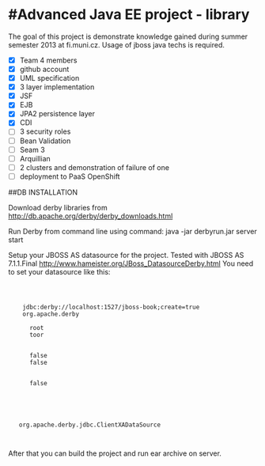 #Advanced Java EE project - library
==================================
The goal of this project is demonstrate knowledge gained during summer semester 2013 at fi.muni.cz. Usage of jboss java techs is required.

- [x] Team 4 members
- [x] github account
- [x] UML specification
- [x] 3 layer implementation
- [x] JSF
- [x] EJB
- [x] JPA2 persistence layer
- [x] CDI
- [ ] 3 security roles
- [ ] Bean Validation
- [ ] Seam 3
- [ ] Arquillian
- [ ] 2 clusters and demonstration of failure of one
- [ ] deployment to PaaS OpenShift

##DB INSTALLATION

Download derby libraries from http://db.apache.org/derby/derby_downloads.html

Run Derby from command line using command:
java -jar derbyrun.jar server start

Setup your JBOSS AS datasource for the project. Tested with JBOSS AS 7.1.1.Final
http://www.hameister.org/JBoss_DatasourceDerby.html
You need to set your datasource like this:

<code>
<datasources>
  <datasource jndi-name="java:/DerbyDS" pool-name="DerbyDS" enabled="true" use-ccm="false">
    <connection-url>jdbc:derby://localhost:1527/jboss-book;create=true</connection-url>
    <driver>org.apache.derby</driver>
    <security>
      <user-name>root</user-name>
      <password>toor</password>
    </security>
    <validation>
      <validate-on-match>false</validate-on-match>
      <background-validation>false</background-validation>
    </validation>
    <statement>
      <share-prepared-statements>false</share-prepared-statements>
    </statement>
  </datasource>
</datasources>
<drivers>
 <driver name="org.apache.derby" module="org.apache.derby">
   <xa-datasource-class>org.apache.derby.jdbc.ClientXADataSource</xa-datasource-class>
 </driver>
</drivers>
</code>

After that you can build the project and run ear archive on server.

